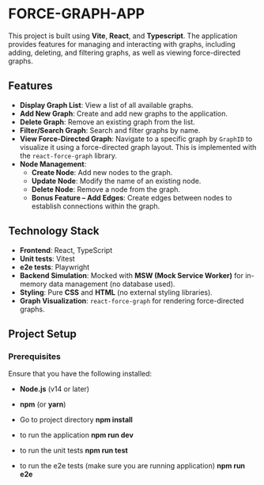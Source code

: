 # FORCE-GRAPH-APP

This project is built using **Vite**, **React**, and **Typescript**. The application provides features for managing and interacting with graphs, including adding, deleting, and filtering graphs, as well as viewing force-directed graphs.

## Features

- **Display Graph List**: View a list of all available graphs.
- **Add New Graph**: Create and add new graphs to the application.
- **Delete Graph**: Remove an existing graph from the list.
- **Filter/Search Graph**: Search and filter graphs by name.
- **View Force-Directed Graph**: Navigate to a specific graph by `GraphID` to visualize it using a force-directed graph layout. This is implemented with the `react-force-graph` library.
- **Node Management**:
  - **Create Node**: Add new nodes to the graph.
  - **Update Node**: Modify the name of an existing node.
  - **Delete Node**: Remove a node from the graph.
  - **Bonus Feature – Add Edges**: Create edges between nodes to establish connections within the graph.

## Technology Stack

- **Frontend**: React, TypeScript
- **Unit tests**: Vitest
- **e2e tests**: Playwright
- **Backend Simulation**: Mocked with **MSW (Mock Service Worker)** for in-memory data management (no database used).
- **Styling**: Pure **CSS** and **HTML** (no external styling libraries).
- **Graph Visualization**: `react-force-graph` for rendering force-directed graphs.

## Project Setup

### Prerequisites

Ensure that you have the following installed:

- **Node.js** (v14 or later)
- **npm** (or **yarn**)

- Go to project directory
  **npm install**
- to run the application
  **npm run dev**

- to run the unit tests
  **npm run test**

- to run the e2e tests (make sure you are running application)
  **npm run e2e**

